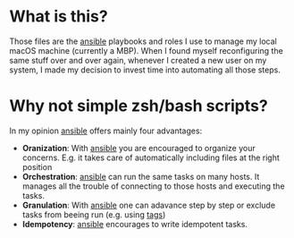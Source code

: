 # What is this?
Those files are the [ansible][1] playbooks and roles I use to manage my local
macOS machine (currently a MBP).
When I found myself reconfiguring the same stuff over and over again, whenever
I created a new user on my system, I made my decision to invest time into
automating all those steps.

[1]: http://docs.ansible.com/ansible/index.html
[2]: http://docs.ansible.com/ansible/playbooks_tags.html

# Why not simple zsh/bash scripts?
In my opinion [ansible][1] offers mainly four advantages:

- **Oranization**: With [ansible][1] you are encouraged to organize your concerns. E.g. it takes
			       care of automatically including files at the right position
- **Orchestration**: [ansible][1] can run the same tasks on many hosts. It manages
				     all the trouble of connecting to those hosts and executing
				     the tasks.
- **Granulation**: With [ansible][1] one can adavance step by step or exclude tasks from beeing
			       run (e.g. using [tags][2])
- **Idempotency**: [ansible][1] encourages to write idempotent tasks.